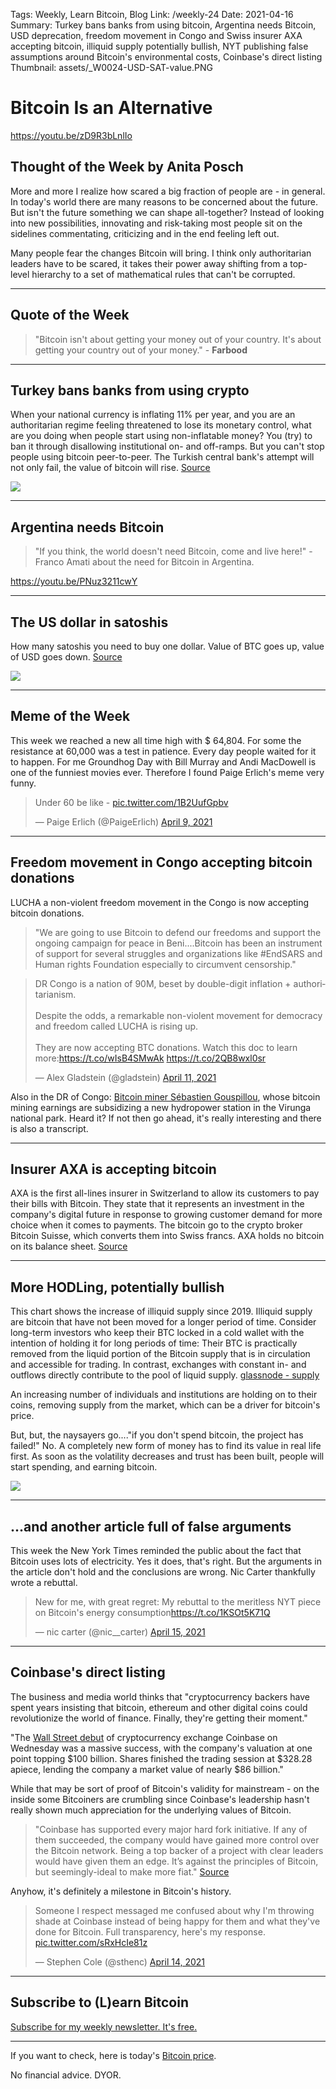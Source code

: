 Tags: Weekly, Learn Bitcoin, Blog
Link: /weekly-24
Date: 2021-04-16
Summary: Turkey bans banks from using bitcoin, Argentina needs Bitcoin, USD deprecation, freedom movement in Congo and Swiss insurer AXA accepting bitcoin, illiquid supply potentially bullish, NYT publishing false assumptions around Bitcoin's environmental costs, Coinbase's direct listing
Thumbnail: assets/_W0024-USD-SAT-value.PNG

# Bitcoin Is an Alternative

https://youtu.be/zD9R3bLnlIo

## Thought of the Week by Anita Posch
More and more I realize how scared a big fraction of people are - in general. In today's world there are many reasons to be concerned about the future. But isn't the future something we can shape all-together? Instead of looking into new possibilities, innovating and risk-taking most people sit on the sidelines commentating, criticizing and in the end feeling left out. 

Many people fear the changes Bitcoin will bring. I think only authoritarian leaders have to be scared, it takes their power away shifting from a top-level hierarchy to a set of mathematical rules that can't be corrupted. 

---
## Quote of the Week
> "Bitcoin isn't about getting your money out of your country. It's about getting your country out of your money." - **Farbood**


---

## Turkey bans banks from using crypto
When your national currency is inflating 11% per year, and you are an authoritarian regime feeling threatened to lose its monetary control, what are you doing when people start using non-inflatable money? You (try) to ban it through disallowing institutional on- and off-ramps. But you can't stop people using bitcoin peer-to-peer. The Turkish central bank's attempt will not only fail, the value of bitcoin will rise. [Source](https://www.resmigazete.gov.tr/eskiler/2021/04/20210416-4.htm)

![](assets/_W0024-turkey-ban.jpg)

---
## Argentina needs Bitcoin

> "If you think, the world doesn't need Bitcoin, come and live here!" - Franco Amati about the need for Bitcoin in Argentina.

https://youtu.be/PNuz3211cwY


---

## The US dollar in satoshis
How many satoshis you need to buy one dollar. Value of BTC goes up, value of USD goes down. [Source](https://usdsat.com/)

![](assets/_W0024-USD-SAT-value.PNG)

---
## Meme of the Week
This week we reached a new all time high with $ 64,804. For some the resistance at 60,000 was a test in patience. Every day people waited for it to happen. For me Groundhog Day with Bill Murray and Andi MacDowell is one of the funniest movies ever. Therefore I found Paige Erlich's meme very funny.

<blockquote class="twitter-tweet"><p lang="en" dir="ltr">Under 60 be like - <a href="https://t.co/1B2UufGpbv">pic.twitter.com/1B2UufGpbv</a></p>&mdash; Paige Erlich (@PaigeErlich) <a href="https://twitter.com/PaigeErlich/status/1380323710574460932?ref_src=twsrc%5Etfw">April 9, 2021</a></blockquote> <script async src="https://platform.twitter.com/widgets.js" charset="utf-8"></script>

---

## Freedom movement in Congo accepting bitcoin donations
LUCHA a non-violent freedom movement in the Congo is now accepting bitcoin donations. 

>"We are going to use Bitcoin to defend our freedoms and support the ongoing campaign for peace in Beni....Bitcoin has been an instrument of support for several struggles and organizations like #EndSARS and Human rights Foundation especially to circumvent censorship."

<blockquote class="twitter-tweet"><p lang="en" dir="ltr">DR Congo is a nation of 90M, beset by double-digit inflation + authoritarianism.<br><br>Despite the odds, a remarkable non-violent movement for democracy and freedom called LUCHA is rising up.<br><br>They are now accepting BTC donations. Watch this doc to learn more:<a href="https://t.co/wIsB4SMwAk">https://t.co/wIsB4SMwAk</a> <a href="https://t.co/2QB8wxl0sr">https://t.co/2QB8wxl0sr</a></p>&mdash; Alex Gladstein (@gladstein) <a href="https://twitter.com/gladstein/status/1381124669621760011?ref_src=twsrc%5Etfw">April 11, 2021</a></blockquote> <script async src="https://platform.twitter.com/widgets.js" charset="utf-8"></script>

Also in the DR of Congo: [Bitcoin miner Sébastien Gouspillou](https://bitcoinundco.com/en/sebastien-gouspillou/), whose bitcoin mining earnings are subsidizing a new hydropower station in the Virunga national park. Heard it? If not then go ahead, it's really interesting and there is also a transcript. 

---
## Insurer AXA is accepting bitcoin
AXA is the first all-lines insurer in Switzerland to allow its customers to pay their bills with Bitcoin. They state that it represents an investment in the company's digital future in response to growing customer demand for more choice when it comes to payments. The bitcoin go to the crypto broker Bitcoin Suisse, which converts them into Swiss francs. AXA holds no bitcoin on its balance sheet. [Source](https://www.axa.ch/en/ueber-axa/blog/trend/bitcoin-cryptocurrency%20.html)

---
## More HODLing, potentially bullish
This chart shows the increase of illiquid supply since 2019. Illiquid supply are bitcoin that have not been moved for a longer period of time. Consider long-term investors who keep their BTC locked in a cold wallet with the intention of holding it for long periods of time: Their BTC is practically removed from the liquid portion of the Bitcoin supply that is in circulation and accessible for trading. In contrast, exchanges with constant in- and outflows directly contribute to the pool of liquid supply. [glassnode - supply](https://insights.glassnode.com/bitcoin-liquid-supply/)

An increasing number of individuals and institutions are holding on to their coins, removing supply from the market, which can be a driver for bitcoin's price.

But, but, the naysayers go...."if you don't spend bitcoin, the project has failed!" No. A completely new form of money has to find its value in real life first. As soon as the volatility decreases and trust has been built, people will start spending, and earning bitcoin. 

![](assets/_W0024-Hodl-coins-amount.PNG)

---
## ...and another article full of false arguments
This week the New York Times reminded the public about the fact that Bitcoin uses lots of electricity. Yes it does, that's right. But the arguments in the article don't hold and the conclusions are wrong. Nic Carter thankfully wrote a rebuttal. 

<blockquote class="twitter-tweet"><p lang="en" dir="ltr">New for me, with great regret: My rebuttal to the meritless NYT piece on Bitcoin&#39;s energy consumption<a href="https://t.co/1KSOt5K71Q">https://t.co/1KSOt5K71Q</a></p>&mdash; nic carter (@nic__carter) <a href="https://twitter.com/nic__carter/status/1382712674396508168?ref_src=twsrc%5Etfw">April 15, 2021</a></blockquote> <script async src="https://platform.twitter.com/widgets.js" charset="utf-8"></script>

---
## Coinbase's direct listing
The business and media world thinks that "cryptocurrency backers have spent years insisting that bitcoin, ethereum and other digital coins could revolutionize the world of finance. Finally, they're getting their moment." 

"The [Wall Street debut](https://edition.cnn.com/2021/04/14/investing/coinbase-stock-direct-listing/index.html) of cryptocurrency exchange Coinbase on Wednesday was a massive success, with the company's valuation at one point topping $100 billion. Shares finished the trading session at $328.28 apiece, lending the company a market value of nearly $86 billion."
 
While that may be sort of proof of Bitcoin's validity for mainstream - on the inside some Bitcoiners are crumbling since Coinbase's leadership hasn't really shown much appreciation for the underlying values of Bitcoin.  

> "Coinbase has supported every major hard fork initiative. If any of them succeeded, the company would have gained more control over the Bitcoin network. Being a top backer of a project with clear leaders would have given them an edge. It’s against the principles of Bitcoin, but seemingly-ideal to make more fiat." [Source](https://privacypros.io/exchanges/delete-coinbase/)

Anyhow, it's definitely a milestone in Bitcoin's history.
<blockquote class="twitter-tweet"><p lang="en" dir="ltr">Someone I respect messaged me confused about why I&#39;m throwing shade at Coinbase instead of being happy for them and what they&#39;ve done for Bitcoin. Full transparency, here&#39;s my response. <a href="https://t.co/sRxHcIe81z">pic.twitter.com/sRxHcIe81z</a></p>&mdash; Stephen Cole (@sthenc) <a href="https://twitter.com/sthenc/status/1382210646209560576?ref_src=twsrc%5Etfw">April 14, 2021</a></blockquote> <script async src="https://platform.twitter.com/widgets.js" charset="utf-8"></script>

---
## Subscribe to (L)earn Bitcoin

[Subscribe for my weekly newsletter. It's free.](https://anita.link/weekly)

---

If you want to check, here is today's [Bitcoin price](https://www.coingecko.com/en/coins/bitcoin).

No financial advice. DYOR.